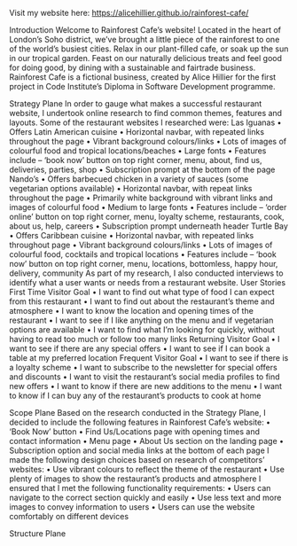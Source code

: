 Visit my website here: https://alicehillier.github.io/rainforest-cafe/

Introduction
Welcome to Rainforest Cafe’s website! Located in the heart of London’s Soho district, we’ve brought a little piece of the rainforest to one of the world’s busiest cities. Relax in our plant-filled cafe, or soak up the sun in our tropical garden. Feast on our naturally delicious treats and feel good for doing good, by dining with a sustainable and fairtrade business.
Rainforest Cafe is a fictional business, created by Alice Hillier for the first project in Code Institute’s Diploma in Software Development programme.

Strategy Plane
In order to gauge what makes a successful restaurant website, I undertook online research to find common themes, features and layouts. 
Some of the restaurant websites I researched were:
Las Iguanas 
•	Offers Latin American cuisine
•	Horizontal navbar, with repeated links throughout the page
•	Vibrant background colours/links
•	Lots of images of colourful food and tropical locations/beaches
•	Large fonts
•	Features include – ‘book now’ button on top right corner, menu, about, find us, deliveries, parties, shop
•	Subscription prompt at the bottom of the page
Nando’s
•	Offers barbecued chicken in a variety of sauces (some vegetarian options available)
•	Horizontal navbar, with repeat links throughout the page
•	Primarily white background with vibrant links and images of colourful food
•	Medium to large fonts
•	Features include – ‘order online’ button on top right corner, menu, loyalty scheme, restaurants, cook, about us, help, careers
•	Subscription prompt underneath header
Turtle Bay
•	Offers Caribbean cuisine
•	Horizontal navbar, with repeated links throughout page
•	Vibrant background colours/links
•	Lots of images of colourful food, cocktails and tropical locations
•	Features include – ‘book now’ button on top right corner, menu, locations, bottomless, happy hour, delivery, community
As part of my research, I also conducted interviews to identify what a user wants or needs from a restaurant website.
User Stories
First Time Visitor Goal
•	I want to find out what type of food I can expect from this restaurant
•	I want to find out about the restaurant’s theme and atmosphere
•	I want to know the location and opening times of the restaurant
•	I want to see if I like anything on the menu and if vegetarian options are available
•	I want to find what I’m looking for quickly, without having to read too much or follow too many links
Returning Visitor Goal
•	I want to see if there are any special offers
•	I want to see if I can book a table at my preferred location
Frequent Visitor Goal
•	I want to see if there is a loyalty scheme
•	I want to subscribe to the newsletter for special offers and discounts
•	I want to visit the restaurant’s social media profiles to find new offers
•	I want to know if there are new additions to the menu
•	I want to know if I can buy any of the restaurant’s products to cook at home

Scope Plane
Based on the research conducted in the Strategy Plane, I decided to include the following features in Rainforest Cafe’s website:
•	‘Book Now’ button
•	Find Us/Locations page with opening times and contact information
•	Menu page
•	About Us section on the landing page
•	Subscription option and social media links at the bottom of each page
I made the following design choices based on research of competitors’ websites: 
•	Use vibrant colours to reflect the theme of the restaurant
•	Use plenty of images to show the restaurant’s products and atmosphere
I ensured that I met the following functionality requirements:
•	Users can navigate to the correct section quickly and easily
•	Use less text and more images to convey information to users
•	Users can use the website comfortably on different devices

Structure Plane



